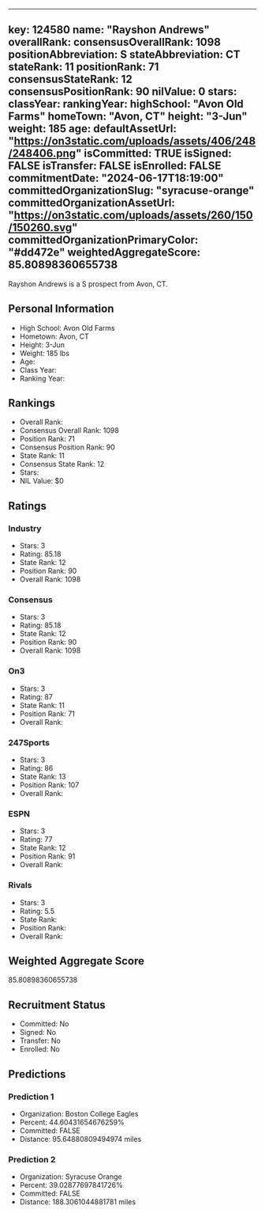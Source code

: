---
  key: 124580
  name: "Rayshon Andrews"
  overallRank: 
  consensusOverallRank: 1098
  positionAbbreviation: S
  stateAbbreviation: CT
  stateRank: 11
  positionRank: 71
  consensusStateRank: 12
  consensusPositionRank: 90
  nilValue: 0
  stars: 
  classYear: 
  rankingYear: 
  highSchool: "Avon Old Farms"
  homeTown: "Avon, CT"
  height: "3-Jun"
  weight: 185
  age: 
  defaultAssetUrl: "https://on3static.com/uploads/assets/406/248/248406.png"
  isCommitted: TRUE
  isSigned: FALSE
  isTransfer: FALSE
  isEnrolled: FALSE
  commitmentDate: "2024-06-17T18:19:00"
  committedOrganizationSlug: "syracuse-orange"
  committedOrganizationAssetUrl: "https://on3static.com/uploads/assets/260/150/150260.svg"
  committedOrganizationPrimaryColor: "#dd472e"
  weightedAggregateScore: 85.80898360655738
  ---
  
  Rayshon Andrews is a S prospect from Avon, CT.
  
  ## Personal Information
  - High School: Avon Old Farms
  - Hometown: Avon, CT
  - Height: 3-Jun
  - Weight: 185 lbs
  - Age: 
  - Class Year: 
  - Ranking Year: 
  
  ## Rankings
  - Overall Rank: 
  - Consensus Overall Rank: 1098
  - Position Rank: 71
  - Consensus Position Rank: 90
  - State Rank: 11
  - Consensus State Rank: 12
  - Stars: 
  - NIL Value: $0
  
  ## Ratings
  
  ### Industry
  - Stars: 3
  - Rating: 85.18
  - State Rank: 12
  - Position Rank: 90
  - Overall Rank: 1098
  
  ### Consensus
  - Stars: 3
  - Rating: 85.18
  - State Rank: 12
  - Position Rank: 90
  - Overall Rank: 1098
  
  ### On3
  - Stars: 3
  - Rating: 87
  - State Rank: 11
  - Position Rank: 71
  - Overall Rank: 
  
  ### 247Sports
  - Stars: 3
  - Rating: 86
  - State Rank: 13
  - Position Rank: 107
  - Overall Rank: 
  
  ### ESPN
  - Stars: 3
  - Rating: 77
  - State Rank: 12
  - Position Rank: 91
  - Overall Rank: 
  
  ### Rivals
  - Stars: 3
  - Rating: 5.5
  - State Rank: 
  - Position Rank: 
  - Overall Rank: 
  
  ## Weighted Aggregate Score
  85.80898360655738
  
  ## Recruitment Status
  - Committed: No
  - Signed: No
  - Transfer: No
  - Enrolled: No
  
  
  
  ## Predictions
  
  ### Prediction 1
  - Organization: Boston College Eagles
  - Percent: 44.60431654676259%
  - Committed: FALSE
  - Distance: 95.64880809494974 miles
  
  ### Prediction 2
  - Organization: Syracuse Orange
  - Percent: 39.02877697841726%
  - Committed: FALSE
  - Distance: 188.3061044881781 miles
  